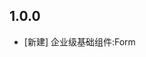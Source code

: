 <!--
 * @Author: lipeng 1162423147@qq.com
 * @Date: 2023-09-22 11:45:25
 * @LastEditors: lipeng 1162423147@qq.com
 * @LastEditTime: 2023-09-22 11:46:52
 * @FilePath: /phoenix_form/CHANGELOG.md
 * @Description: 这是默认设置,请设置`customMade`, 打开koroFileHeader查看配置 进行设置: https://github.com/OBKoro1/koro1FileHeader/wiki/%E9%85%8D%E7%BD%AE
-->
## 1.0.0

* [新建] 企业级基础组件:Form
